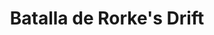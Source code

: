 ﻿---
title: "Batalla de Rorke's Drift"
permalink: periodes_1004.html
layout: periode
dataInici: 1879-01-22
dataFi: 1879-01-23
sidebar: periodes
pares:
  - id: 511
    title: "Guerra anglo-zulú"
    dataInici: "(1879-01-11)"
    dataFi: "(1879-07-04)"

fills:
jocsPrincipals:
  - title: "Zulus on the Ramparts!"
    bggId: 41627
    dataInici: 
    dataFi: 

jocsEscenaris:
jocsEpoca:
jocsEpocaEscenaris:
---
